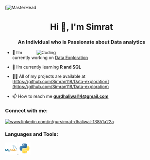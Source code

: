 [![MasterHead](https://www.insightdata.co.uk/wp-content/uploads/2019/01/BannereDark.png)
<h1 align="center">Hi 👋, I'm Simrat</h1>
<h3 align="center">An Individual who is Passionate about Data analytics</h3>
<img align="right" alt="Coding" width="400" src="https://visme.co/blog/wp-content/uploads/2020/06/animated-interactive-infographics-header-wide.gif">


- 🔭 I’m currently working on [Data Exploration](https://github.com/Simran118/Data-exploration)

- 🌱 I’m currently learning **R and SQL**

- 👨‍💻 All of my projects are available at [https://github.com/Simran118/Data-exploration](https://github.com/Simran118/Data-exploration)

- 📫 How to reach me **gurdhaliwal14@gmail.com**

<h3 align="left">Connect with me:</h3>
<p align="left">
<a href="https://linkedin.com/in/www.linkedin.com/in/gursimrat-dhaliwal-13851a22a" target="blank"><img align="center" src="https://raw.githubusercontent.com/rahuldkjain/github-profile-readme-generator/master/src/images/icons/Social/linked-in-alt.svg" alt="www.linkedin.com/in/gursimrat-dhaliwal-13851a22a" height="30" width="40" /></a>
</p>

<h3 align="left">Languages and Tools:</h3>
<p align="left"> <a href="https://www.mysql.com/" target="_blank" rel="noreferrer"> <img src="https://raw.githubusercontent.com/devicons/devicon/master/icons/mysql/mysql-original-wordmark.svg" alt="mysql" width="40" height="40"/> </a> <a href="https://www.python.org" target="_blank" rel="noreferrer"> <img src="https://raw.githubusercontent.com/devicons/devicon/master/icons/python/python-original.svg" alt="python" width="40" height="40"/> </a> </p>


